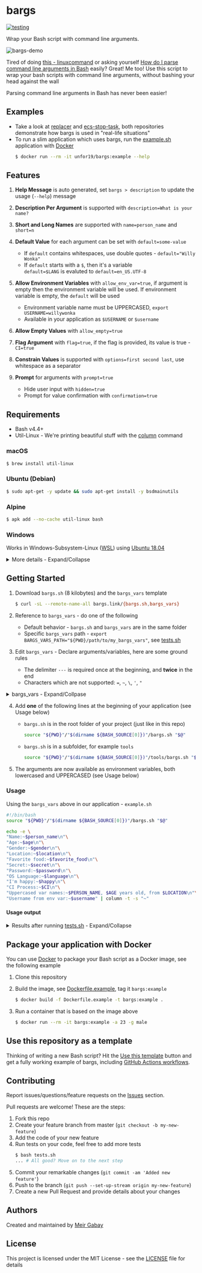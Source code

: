 # bargs

[![testing](https://github.com/unfor19/bargs/workflows/testing/badge.svg)](https://github.com/unfor19/bargs/actions?query=workflow%3Atesting)

Wrap your Bash script with command line arguments.

![bargs-demo](https://github.com/unfor19/bargs/blob/master/assets/bargs_demo.gif)

Tired of doing [this - linuxcommand](http://linuxcommand.org/lc3_wss0120.php) or asking yourself [How do I parse command line arguments in Bash](https://stackoverflow.com/questions/192249/how-do-i-parse-command-line-arguments-in-bash) easily? Great! Me too! Use this script to wrap your bash scripts with command line arguments, without bashing your head against the wall

Parsing command line arguments in Bash has never been easier!

## Examples

- Take a look at [replacer](https://github.com/unfor19/replacer) and [ecs-stop-task](https://github.com/unfor19/ecs-stop-task), both repositories demonstrate how bargs is used in "real-life situations"
- To run a slim application which uses bargs, run the [example.sh](https://github.com/unfor19/bargs/blob/master/example.sh) application with [Docker](https://docs.docker.com/engine/install/)
  ```bash
  $ docker run --rm -it unfor19/bargs:example --help
  ```

## Features

1. **Help Message** is auto generated, set `bargs > description` to update the usage (`--help`) message
1. **Description Per Argument** is supported with `description=What is your name?`
1. **Short and Long Names** are supported with `name=person_name` and `short=n`
1. **Default Value** for each argument can be set with `default=some-value`

   - If `default` contains whitespaces, use double quotes - `default="Willy Wonka"`
   - If `default` starts with a `$`, then it's a variable<br>
     `default=$LANG` is evaluted to `default=en_US.UTF-8`

1. **Allow Environment Variables** with `allow_env_var=true`, if argument is empty then the environment variable will be used. If environment variable is empty, the `default` will be used
   - Environment variable name must be UPPERCASED, `export USERNAME=willywonka`
   - Available in your application as `$USERNAME` or `$username`
1. **Allow Empty Values** with `allow_empty=true`
1. **Flag Argument** with `flag=true`, if the flag is provided, its value is true - `CI=true`
1. **Constrain Values** is supported with `options=first second last`, use whitespace as a separator
1. **Prompt** for arguments with `prompt=true`

   - Hide user input with `hidden=true`
   - Prompt for value confirmation with `confirmation=true`

## Requirements

- Bash v4.4+
- Util-Linux - We're printing beautiful stuff with the [column](https://linux.die.net/man/1/column) command

### macOS

```bash
$ brew install util-linux
```

### Ubuntu (Debian)

```bash
$ sudo apt-get -y update && sudo apt-get install -y bsdmainutils
```

### Alpine

```bash
$ apk add --no-cache util-linux bash
```

### Windows

Works in Windows-Subsystem-Linux ([WSL](https://docs.microsoft.com/en-us/windows/wsl/install-win10)) using [Ubuntu 18.04](https://www.microsoft.com/en-il/p/ubuntu-1804-lts/9n9tngvndl3q?rtc=1&activetab=pivot:overviewtab)

<details><summary>More details - Expand/Collapse</summary>

Make sure you use [dos2unix](https://linux.die.net/man/1/dos2unix) on all files, see another example [here](https://github.com/unfor19/bargs/blob/master/.github/workflows/testing.yml)

```powershell
PS> choco install dos2unix
...
PS> dos2unix bargs.sh bargs_vars example.sh tests.sh
...
PS> wsl -u root -d Ubuntu-18.04 -- source example.sh
```

</details>

## Getting Started

1. Download `bargs.sh` (8 kilobytes) and the `bargs_vars` template

   ```bash
   $ curl -sL --remote-name-all bargs.link/{bargs.sh,bargs_vars}
   ```

1. Reference to `bargs_vars` - do one of the following

   - Default behavior - `bargs.sh` and `bargs_vars` are in the same folder
   - Specific `bargs_vars` path - `export BARGS_VARS_PATH="${PWD}/path/to/my_bargs_vars"`, see [tests.sh](https://github.com/unfor19/bargs/blob/master/tests.sh#L37-L38)

1. Edit `bargs_vars` - Declare arguments/variables, here are some ground rules

   - The delimiter `---` is required once at the beginning, and **twice** in the end
   - Characters which are not supported: `=`, `~`, `\`, `'`, `"`

<details><summary>bargs_vars - Expand/Collpase</summary>

<!-- replacer_start_bargsvars -->

```
---
name=person_name
short=n
description=What is your name?
default="Willy Wonka"
---
name=age
short=a
description=How old are you?
prompt=true
confirmation=true
---
name=gender
short=g
description=male or female?
options=male female
prompt=true
---
name=location
short=l
description=Where do you live?
default="chocolate factory"
---
name=favorite_food
short=f
allow_empty=true
options=chocolate pizza
description=chocolate or pizza?
---
name=secret
short=s
default=!@#%^&*?/.,[]{}+-|
description=special characters
---
name=language
short=lang
default=$LANG
description=default value can be a variable
---
name=password
short=p
prompt=true
hidden=true
confirmation=true
description=What is your password?
---
name=happy
short=hp
flag=true
description=Flag for indicating that you are happy
---
name=ci
short=ci
flag=true
description=Flag for indicating it is a CI/CD process
---
name=username
short=un
allow_env_var=true
description=Username fetched from environment variable
---
name=bargs
description=bash example.sh -n Willy --gender male -a 99
default=irrelevant
---
---

```

<!-- replacer_end_bargsvars -->

</details>

4. Add **one** of the following lines at the beginning of your application (see Usage below)

   - `bargs.sh` is in the root folder of your project (just like in this repo)
     ```bash
     source "${PWD}"/"$(dirname ${BASH_SOURCE[0]})"/bargs.sh "$@"
     ```
   - `bargs.sh` is in a subfolder, for example `tools`
     ```bash
     source "${PWD}"/"$(dirname ${BASH_SOURCE[0]})"/tools/bargs.sh "$@"
     ```

5. The arguments are now available as environment variables, both lowercased and UPPERCASED (see Usage below)

### Usage

Using the `bargs_vars` above in our application - `example.sh`

```bash
#!/bin/bash
source "${PWD}"/"$(dirname ${BASH_SOURCE[0]})"/bargs.sh "$@"

echo -e \
"Name:~$person_name\n"\
"Age:~$age\n"\
"Gender:~$gender\n"\
"Location:~$location\n"\
"Favorite food:~$favorite_food\n"\
"Secret:~$secret\n"\
"Password:~$password\n"\
"OS Language:~$language\n"\
"I'm happy:~$happy\n"\
"CI Process:~$CI\n"\
"Uppercased var names:~$PERSON_NAME, $AGE years old, from $LOCATION\n"\
"Username from env var:~$username" | column -t -s "~"
```

#### Usage output

<details><summary>
Results after running <a href="https://github.com/unfor19/bargs/blob/master/tests.sh">tests.sh</a> - Expand/Collapse

</summary>

<!-- replacer_start_usage -->

```
-------------------------------------------------------
[LOG] Help Menu - Should pass
[LOG] Executing: source example.sh -h
[LOG] Output:


Usage: bash example.sh -n Willy --gender male -a 99

	--person_name    |  -n     [Willy Wonka]         What is your name?
	--age            |  -a     [REQUIRED]            How old are you?
	--gender         |  -g     [REQUIRED]            male or female?
	--location       |  -l     [chocolate factory]   Where do you live?
	--favorite_food  |  -f     []                    chocolate or pizza?
	--secret         |  -s     [!@#%^&*?/.,[]{}+-|]  special characters
	--language       |  -lang  [C.UTF-8]             default value can be a variable
	--password       |  -p     [REQUIRED]            What is your password?
	--happy          |  -hp    [FLAG]                Flag for indicating that you are happy
	--ci             |  -ci    [FLAG]                Flag for indicating it is a CI/CD process
	--username       |  -un    [ENV_VAR]             Username fetched from environment variable

[LOG] Test passed as expected
-------------------------------------------------------
[LOG] Default Values - Should pass
[LOG] Executing: source example.sh -a 99 --gender male -p mypassword
[LOG] Output:

Name:                   Willy Wonka
Age:                    99
Gender:                 male
Location:               chocolate factory
Favorite food:
Secret:                 !@#%^&*?/.,[]{}+-|
Password:               mypassword
OS Language:            C.UTF-8
I'm happy:
CI Process:
Uppercased var names:   Willy Wonka, 99 years old, from chocolate factory
Username from env var:  runner

[LOG] Test passed as expected
-------------------------------------------------------
[LOG] New Values - Should pass
[LOG] Executing: source example.sh -a 23 --gender male -l neverland -n meir -p mypassword
[LOG] Output:

Name:                   meir
Age:                    23
Gender:                 male
Location:               neverland
Favorite food:
Secret:                 !@#%^&*?/.,[]{}+-|
Password:               mypassword
OS Language:            C.UTF-8
I'm happy:
CI Process:
Uppercased var names:   meir, 23 years old, from neverland
Username from env var:  runner

[LOG] Test passed as expected
-------------------------------------------------------
[LOG] Valid Options - Should pass
[LOG] Executing: source example.sh -a 23 --gender male -l neverland -n meir -f pizza -p mypassword
[LOG] Output:

Name:                   meir
Age:                    23
Gender:                 male
Location:               neverland
Favorite food:          pizza
Secret:                 !@#%^&*?/.,[]{}+-|
Password:               mypassword
OS Language:            C.UTF-8
I'm happy:
CI Process:
Uppercased var names:   meir, 23 years old, from neverland
Username from env var:  runner

[LOG] Test passed as expected
-------------------------------------------------------
[LOG] Special Characters - Should pass
[LOG] Executing: source example.sh -a 99 --gender male -s MxTZf+6KHaAQltJWipe1oVRy -p mypassword
[LOG] Output:

Name:                   Willy Wonka
Age:                    99
Gender:                 male
Location:               chocolate factory
Favorite food:
Secret:                 MxTZf+6KHaAQltJWipe1oVRy
Password:               mypassword
OS Language:            C.UTF-8
I'm happy:
CI Process:
Uppercased var names:   Willy Wonka, 99 years old, from chocolate factory
Username from env var:  runner

[LOG] Test passed as expected
-------------------------------------------------------
[LOG] Use Flag - Should pass
[LOG] Executing: source example.sh -a 23 --gender male --happy -p mypassword -ci
[LOG] Output:

Name:                   Willy Wonka
Age:                    23
Gender:                 male
Location:               chocolate factory
Favorite food:
Secret:                 !@#%^&*?/.,[]{}+-|
Password:               mypassword
OS Language:            C.UTF-8
I'm happy:              true
CI Process:             true
Uppercased var names:   Willy Wonka, 23 years old, from chocolate factory
Username from env var:  runner

[LOG] Test passed as expected
-------------------------------------------------------
[LOG] Empty Argument - Should fail
[LOG] Executing: source example.sh -a 99 --gender -p mypassword
[LOG] Output:

[HINT] Valid options: male OR female
[ERROR] Invalid value "-p" for the argument "gender"

Usage: bash example.sh -n Willy --gender male -a 99

	--person_name    |  -n     [Willy Wonka]         What is your name?
	--age            |  -a     [REQUIRED]            How old are you?
	--gender         |  -g     [REQUIRED]            male or female?
	--location       |  -l     [chocolate factory]   Where do you live?
	--favorite_food  |  -f     []                    chocolate or pizza?
	--secret         |  -s     [!@#%^&*?/.,[]{}+-|]  special characters
	--language       |  -lang  [C.UTF-8]             default value can be a variable
	--password       |  -p     [REQUIRED]            What is your password?
	--happy          |  -hp    [FLAG]                Flag for indicating that you are happy
	--ci             |  -ci    [FLAG]                Flag for indicating it is a CI/CD process
	--username       |  -un    [ENV_VAR]             Username fetched from environment variable

[LOG] Test failed as expected
-------------------------------------------------------
[LOG] Unknown Argument - Should fail
[LOG] Executing: source example.sh -a 99 -u meir -p mypassword
[LOG] Output:

[ERROR] Unknown argument "-u"

Usage: bash example.sh -n Willy --gender male -a 99

	--person_name    |  -n     [Willy Wonka]         What is your name?
	--age            |  -a     [REQUIRED]            How old are you?
	--gender         |  -g     [REQUIRED]            male or female?
	--location       |  -l     [chocolate factory]   Where do you live?
	--favorite_food  |  -f     []                    chocolate or pizza?
	--secret         |  -s     [!@#%^&*?/.,[]{}+-|]  special characters
	--language       |  -lang  [C.UTF-8]             default value can be a variable
	--password       |  -p     [REQUIRED]            What is your password?
	--happy          |  -hp    [FLAG]                Flag for indicating that you are happy
	--ci             |  -ci    [FLAG]                Flag for indicating it is a CI/CD process
	--username       |  -un    [ENV_VAR]             Username fetched from environment variable

[LOG] Test failed as expected
-------------------------------------------------------
[LOG] Invalid Options - Should fail
[LOG] Executing: source example.sh -a 23 --gender male -l neverland -n meir -f notgood -p mypassword
[LOG] Output:

[HINT] Valid options: chocolate OR pizza
[ERROR] Invalid value "notgood" for the argument "favorite_food"

Usage: bash example.sh -n Willy --gender male -a 99

	--person_name    |  -n     [Willy Wonka]         What is your name?
	--age            |  -a     [REQUIRED]            How old are you?
	--gender         |  -g     [REQUIRED]            male or female?
	--location       |  -l     [chocolate factory]   Where do you live?
	--favorite_food  |  -f     []                    chocolate or pizza?
	--secret         |  -s     [!@#%^&*?/.,[]{}+-|]  special characters
	--language       |  -lang  [C.UTF-8]             default value can be a variable
	--password       |  -p     [REQUIRED]            What is your password?
	--happy          |  -hp    [FLAG]                Flag for indicating that you are happy
	--ci             |  -ci    [FLAG]                Flag for indicating it is a CI/CD process
	--username       |  -un    [ENV_VAR]             Username fetched from environment variable

[LOG] Test failed as expected
-------------------------------------------------------
[LOG] Missing bargs_vars - Should fail
[LOG] Executing: source example.sh -h
[LOG] Output:

[ERROR] Make sure bargs_vars is in the same folder as bargs.sh

[LOG] Test failed as expected
```

<!-- replacer_end_usage -->

</details>

## Package your application with Docker

You can use [Docker](https://www.docker.com/why-docker) to package your Bash script as a Docker image, see the following example

1. Clone this repository

1. Build the image, see [Dockerfile.example](https://github.com/unfor19/bargs/blob/master/Dockerfile.example), tag it `bargs:example`

   ```bash
   $ docker build -f Dockerfile.example -t bargs:example .
   ```

1. Run a container that is based on the image above
   ```bash
   $ docker run --rm -it bargs:example -a 23 -g male
   ```

## Use this repository as a template

Thinking of writing a new Bash script? Hit the [Use this template](https://github.com/unfor19/bargs/generate) button and get a fully working example of bargs, including [GitHub Actions workflows](https://github.com/unfor19/bargs/tree/master/.github/workflows).

## Contributing

Report issues/questions/feature requests on the [Issues](https://github.com/unfor19/bargs/issues) section.

Pull requests are welcome! These are the steps:

1. Fork this repo
1. Create your feature branch from master (`git checkout -b my-new-feature`)
1. Add the code of your new feature
1. Run tests on your code, feel free to add more tests
   ```bash
   $ bash tests.sh
   ... # All good? Move on to the next step
   ```
1. Commit your remarkable changes (`git commit -am 'Added new feature'`)
1. Push to the branch (`git push --set-up-stream origin my-new-feature`)
1. Create a new Pull Request and provide details about your changes

## Authors

Created and maintained by [Meir Gabay](https://github.com/unfor19)

## License

This project is licensed under the MIT License - see the [LICENSE](https://github.com/unfor19/bargs/blob/master/LICENSE) file for details
